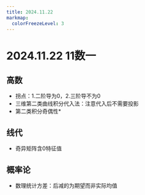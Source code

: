 ```yaml
---
title: 2024.11.22
markmap:
  colorFreezeLevel: 3
---
```


# 2024.11.22 11数一
## 高数
- 拐点：1.二阶导为0，2.三阶导不为0
- 三维第二类曲线积分代入法：注意代入后不需要投影
- 第二类积分奇偶性*

## 线代
- 奇异矩阵含0特征值

## 概率论
- 数理统计方差：后减的为期望而非实际均值
